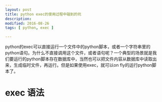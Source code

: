 ```yaml
---
layout: post
title: python exec的使用过程中碰到的坑
description: 
modified: 2016-08-26
tags: [ python, exec ]

---
```


python的exec可以直接运行一个文件中的python脚本，或者一个字符串里的python语句。为什么不直接调用这个文件，或者语句呢？一个典型的场景就是我们要运行的python脚本存在数据库中，当然也可以把文件内容从数据库中读取出来，生成临时文件，再运行。但是如果使用exec，就可以on fly的运行python脚本了。

# exec 语法 #


